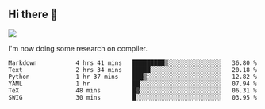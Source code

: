 


<!--
**liusy58/liusy58** is a ✨ _special_ ✨ repository because its `README.md` (this file) appears on your GitHub profile.

Here are some ideas to get you started:

- 🔭 I’m currently working on ...
- 🌱 I’m currently learning ...
- 👯 I’m looking to collaborate on ...
- 🤔 I’m looking for help with ...
- 💬 Ask me about ...
- 📫 How to reach me: ...
- 😄 Pronouns: ...
- ⚡ Fun fact: ...
-->
<!--
![](https://komarev.com/ghpvc/?username=liusy58&color=brightgreen&label=PROFILE+VIEWS)




- 🔭 I’m currently working on my .
- 📫 How to reach me:plz contact me by [email](liusy58@,ail2.sysu.edu.cn) or WeChat(LIUSIYU_58)
- 🏫 I'm an undergraduate in Sun-Yat-sen University majoring in the computer science. Expected to graduate in Spring 2021.
- 👯 I'm now interested in System such as OS, Compiler and Database. 
- 🤔 I’m looking for help with Database System.
-->

## Hi there 👋
![](https://komarev.com/ghpvc/?username=liusy58&color=brightgreen&label=PROFILE+VIEWS)



I'm now doing some research on compiler.



 <!--START_SECTION:waka-->

```text
Markdown           4 hrs 41 mins   █████████▒░░░░░░░░░░░░░░░   36.80 %
Text               2 hrs 34 mins   █████░░░░░░░░░░░░░░░░░░░░   20.18 %
Python             1 hr 37 mins    ███▒░░░░░░░░░░░░░░░░░░░░░   12.82 %
YAML               1 hr            ██░░░░░░░░░░░░░░░░░░░░░░░   07.94 %
TeX                48 mins         █▓░░░░░░░░░░░░░░░░░░░░░░░   06.31 %
SWIG               30 mins         █░░░░░░░░░░░░░░░░░░░░░░░░   03.95 %
```

<!--END_SECTION:waka-->
